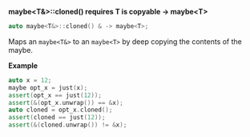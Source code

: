 **maybe&lt;T&&gt;::cloned() requires T is copyable -> maybe&lt;T&gt;**

```cpp
auto maybe<T&>::cloned() & -> maybe<T>;
```

Maps an `maybe<T&>` to an `maybe<T>` by deep copying the contents of the maybe.

**Example**

```cpp
auto x = 12;
maybe opt_x = just(x);
assert(opt_x == just(12));
assert(&(opt_x.unwrap()) == &x);
auto cloned = opt_x.cloned();
assert(cloned == just(12));
assert(&(cloned.unwrap()) != &x);
```
